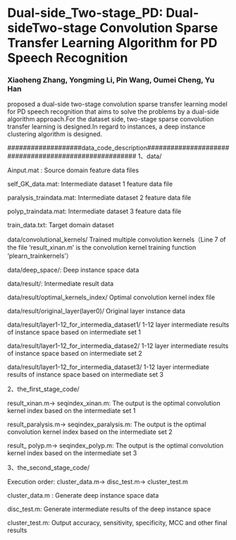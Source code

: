 # Dual-side_Two-stage_PD: Dual-sideTwo-stage Convolution Sparse Transfer Learning Algorithm for PD Speech Recognition
### Xiaoheng Zhang, Yongming Li, Pin Wang, Oumei Cheng, Yu Han

  proposed a dual-side two-stage convolution sparse transfer learning model for PD speech recognition that aims to solve the problems by a dual-side algorithm approach.For the dataset side, two-stage sparse convolution transfer learning is designed.In regard to instances, a deep instance clustering algorithm is designed.

###################data_code_description######################################################
1、data/

Ainput.mat :  Source domain feature data files

self_GK_data.mat:  Intermediate dataset 1 feature data file

paralysis_traindata.mat:  Intermediate dataset 2 feature data file

polyp_traindata.mat:  Intermediate dataset 3 feature data file

train_data.txt:   Target domain dataset

data/convolutional_kernels/  Trained multiple convolution kernels（Line 7 of the file ‘result_xinan.m’ is the convolution kernel training function ‘plearn_trainkernels’）

data/deep_space/:  Deep instance space data

data/result/:   Intermediate result data

data/result/optimal_kernels_index/  Optimal convolution kernel index file

data/result/original_layer(layer0)/  Original layer instance data

data/result/layer1-12_for_intermedia_dataset1/  1-12 layer intermediate results of instance space based on intermediate set 1

data/result/layer1-12_for_intermedia_datase2/  1-12 layer intermediate results of instance space based on intermediate set 2

data/result/layer1-12_for_intermedia_dataset3/  1-12 layer intermediate results of instance space based on intermediate set 3


2、the_first_stage_code/ 

result_xinan.m-> seqindex_xinan.m:  The output is the optimal convolution kernel index based on the intermediate set 1

result_paralysis.m-> seqindex_paralysis.m: The output is the optimal convolution kernel index based on the intermediate set 2

result_ polyp.m-> seqindex_polyp.m: The output is the optimal convolution kernel index based on the intermediate set 3



3、the_second_stage_code/ 

Execution order:   cluster_data.m-> disc_test.m-> cluster_test.m

cluster_data.m :    Generate deep instance space data

disc_test.m:       Generate intermediate results of the deep instance space

cluster_test.m:     Output accuracy, sensitivity, specificity, MCC and other final results

